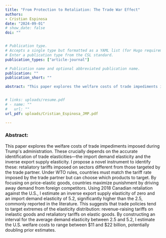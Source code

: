 ```yaml
---
title: "From Protection to Retaliation: The Trade War Effect"
authors:
- Cristian Espinosa
date: "2024-09-01"
# show_date: false
doi: ""


# Publication type.
# Accepts a single type but formatted as a YAML list (for Hugo requirements).
# Enter a publication type from the CSL standard.
publication_types: ["article-journal"]

# Publication name and optional abbreviated publication name.
publication: ""
publication_short: ""

abstract: "This paper explores the welfare costs of trade impediments imposed during Trump's administration. These crucially depends on the accurate identification of trade elasticities—the import demand elasticity and the inverse export supply elasticity. I propose a novel instrument to identify these: retaliatory tariffs imposed on sectors different from those targeted by the trade partner. Under WTO rules, countries must match the tariff rate imposed by the trade partner but can choose which products to target. By focusing on price-elastic goods, countries maximize punishment by driving away demand from foreign competitors. Using 2018 Canadian retaliation against the U.S., I estimate an inverse export supply elasticity of zero and an import demand elasticity of 5.2, significantly higher than the 2.5, commonly reported in the literature. This suggests that trade policies tend to target extremes of the elasticity distribution: revenue-raising tariffs on inelastic goods and retaliatory tariffs on elastic goods. By constructing an interval for the average demand elasticity between 2.5 and 5.2, I estimate the U.S. welfare costs to range between $11 and $22 billion, potentially doubling prior estimates."


# links: uploads/resume.pdf
# - name: ""
#   url: ""
url_pdf: uploads/Cristian_Espinosa_JMP.pdf

---
```


### Abstract:

This paper explores the welfare costs of trade impediments imposed during Trump's administration. These crucially depends on the accurate identification of trade elasticities—the import demand elasticity and the inverse export supply elasticity. I propose a novel instrument to identify these: retaliatory tariffs imposed on sectors different from those targeted by the trade partner. Under WTO rules, countries must match the tariff rate imposed by the trade partner but can choose which products to target. By focusing on price-elastic goods, countries maximize punishment by driving away demand from foreign competitors. Using 2018 Canadian retaliation against the U.S., I estimate an inverse export supply elasticity of zero and an import demand elasticity of 5.2, significantly higher than the 2.5, commonly reported in the literature. This suggests that trade policies tend to target extremes of the elasticity distribution: revenue-raising tariffs on inelastic goods and retaliatory tariffs on elastic goods. By constructing an interval for the average demand elasticity between 2.5 and 5.2, I estimate the U.S. welfare costs to range between $11 and $22 billion, potentially doubling prior estimates.

